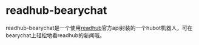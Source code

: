 # readhub-bearychat
readhub-bearychat是一个使用[readhub](http://readhub.cn)官方api封装的一个hubot机器人，可在bearychat上轻松地看readhub的新闻哦。
